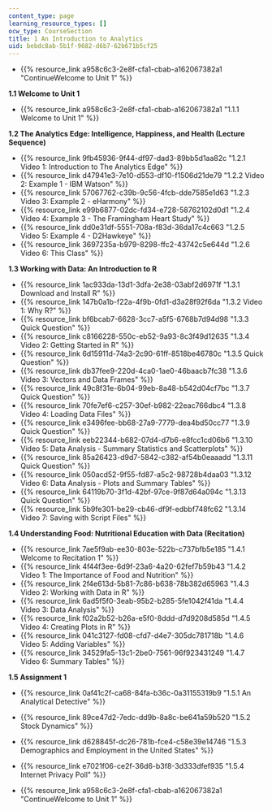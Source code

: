 ```yaml
---
content_type: page
learning_resource_types: []
ocw_type: CourseSection
title: 1 An Introduction to Analytics
uid: bebdc8ab-5b1f-9682-d6b7-62b671b5cf25
---
```


*   {{% resource_link a958c6c3-2e8f-cfa1-cbab-a162067382a1 "ContinueWelcome to Unit 1" %}}

**1.1 Welcome to Unit 1**

*   {{% resource_link a958c6c3-2e8f-cfa1-cbab-a162067382a1 "1.1.1 Welcome to Unit 1" %}}

**1.2 The Analytics Edge: Intelligence, Happiness, and Health (Lecture Sequence)**

*   {{% resource_link 9fb45936-9f44-df97-dad3-89bb5d1aa82c "1.2.1 Video 1: Introduction to The Analytics Edge" %}}
*   {{% resource_link d47941e3-7e10-d553-df10-f1506d21de79 "1.2.2 Video 2: Example 1 - IBM Watson" %}}
*   {{% resource_link 57067762-c39b-9c56-4fcb-dde7585e1d63 "1.2.3 Video 3: Example 2 - eHarmony" %}}
*   {{% resource_link e99b6877-02dc-fd34-e728-58762102d0d1 "1.2.4 Video 4: Example 3 - The Framingham Heart Study" %}}
*   {{% resource_link dd0e31df-5551-708a-f83d-36da17c4c663 "1.2.5 Video 5: Example 4 - D2Hawkeye" %}}
*   {{% resource_link 3697235a-b979-8298-ffc2-43742c5e644d "1.2.6 Video 6: This Class" %}}

**1.3 Working with Data: An Introduction to R**

*   {{% resource_link 1ac933da-13d1-3dfa-2e38-03abf2d6971f "1.3.1 Download and Install R" %}}
*   {{% resource_link 147b0a1b-f22a-4f9b-0fd1-d3a28f92f6da "1.3.2 Video 1: Why R?" %}}
*   {{% resource_link bf6bcab7-6628-3cc7-a5f5-6768b7d94d98 "1.3.3 Quick Question" %}}
*   {{% resource_link c8166228-550c-eb52-9a93-8c3f49d12635 "1.3.4 Video 2: Getting Started in R" %}}
*   {{% resource_link 6d15911d-74a3-2c90-61ff-8518be46780c "1.3.5 Quick Question" %}}
*   {{% resource_link db37fee9-220d-4ca0-1ae0-46baacb7fc38 "1.3.6 Video 3: Vectors and Data Frames" %}}
*   {{% resource_link 49c8f31e-6b04-99eb-8a48-b542d04cf7bc "1.3.7 Quick Question" %}}
*   {{% resource_link 70fe7ef6-c257-30ef-b982-22eac766dbc4 "1.3.8 Video 4: Loading Data Files" %}}
*   {{% resource_link e3496fee-bb68-27a9-7779-dea4bd50cc77 "1.3.9 Quick Question" %}}
*   {{% resource_link eeb22344-b682-07d4-d7b6-e8fcc1cd06b6 "1.3.10 Video 5: Data Analysis - Summary Statistics and Scatterplots" %}}
*   {{% resource_link 85a26423-d9d7-5842-c382-af54b0eaaadd "1.3.11 Quick Question" %}}
*   {{% resource_link 050acd52-9f55-fd87-a5c2-98728b4daa03 "1.3.12 Video 6: Data Analysis - Plots and Summary Tables" %}}
*   {{% resource_link 64119b70-3f1d-42bf-97ce-9f87d64a094c "1.3.13 Quick Question" %}}
*   {{% resource_link 5b9fe301-be29-cb46-df9f-edbbf748fc62 "1.3.14 Video 7: Saving with Script Files" %}}

**1.4 Understanding Food: Nutritional Education with Data (Recitation)**

*   {{% resource_link 7ae5f9ab-ee30-803e-522b-c737bfb5e185 "1.4.1 Welcome to Recitation 1" %}}
*   {{% resource_link 4f44f3ee-6d9f-23a6-4a20-62fef7b59b43 "1.4.2 Video 1: The Importance of Food and Nutrition" %}}
*   {{% resource_link 2f4e613d-5b81-7c86-b638-78b382d65963 "1.4.3 Video 2: Working with Data in R" %}}
*   {{% resource_link 6ad5f5f0-3eab-95b2-b285-5fe1042f41da "1.4.4 Video 3: Data Analysis" %}}
*   {{% resource_link f02a2b52-b26a-e5f0-8ddd-d7d9208d585d "1.4.5 Video 4: Creating Plots in R" %}}
*   {{% resource_link 041c3127-fd08-cfd7-d4e7-305dc781718b "1.4.6 Video 5: Adding Variables" %}}
*   {{% resource_link 34529fa5-13c1-2be0-7561-96f923431249 "1.4.7 Video 6: Summary Tables" %}}

**1.5 Assignment 1**

*   {{% resource_link 0af41c2f-ca68-84fa-b36c-0a31155319b9 "1.5.1 An Analytical Detective" %}}
*   {{% resource_link 89ce47d2-7edc-dd9b-8a8c-be641a59b520 "1.5.2 Stock Dynamics" %}}
*   {{% resource_link d628845f-dc26-781b-fce4-c58e39e14746 "1.5.3 Demographics and Employment in the United States" %}}
*   {{% resource_link e7021f06-ce2f-36d6-b3f8-3d333dfef935 "1.5.4 Internet Privacy Poll" %}}

*   {{% resource_link a958c6c3-2e8f-cfa1-cbab-a162067382a1 "ContinueWelcome to Unit 1" %}}